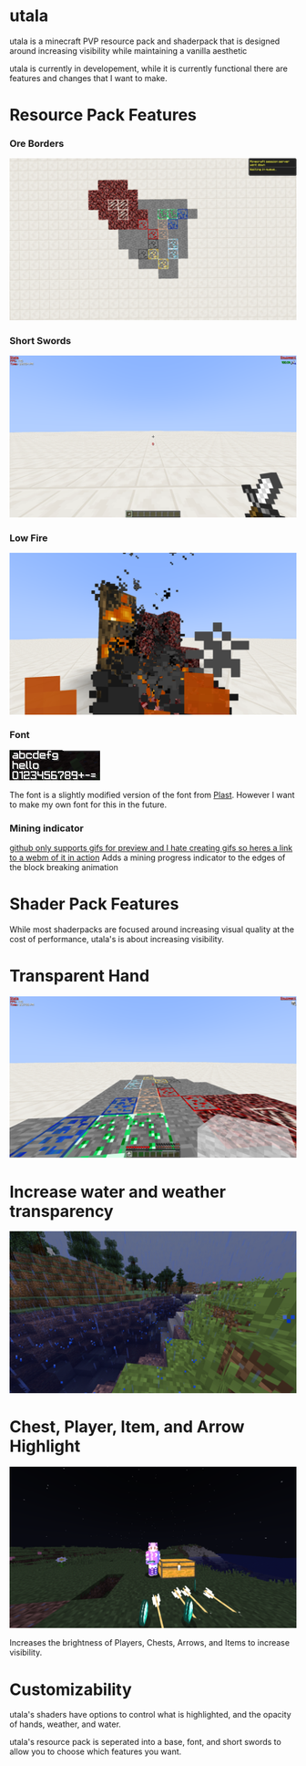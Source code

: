# utala
utala is a minecraft PVP resource pack and shaderpack that is designed around increasing visibility while maintaining a vanilla aesthetic

utala is currently in developement, while it is currently functional there are features and changes that I want to make.

# Resource Pack Features
### Ore Borders
![](images/oreborder.png)

### Short Swords
![](images/shortsword.png)

### Low Fire
![](images/shortfire.png)

### Font
![](images/font.png)

The font is a slightly modified version of the font from [Plast](https://github.com/Plastix/Plast-Pack). However I want to make my own font for this in the future.

### Mining indicator
[github only supports gifs for preview and I hate creating gifs so heres a link to a webm of it in action](https://raw.githubusercontent.com/Id405/utala/main/images/mining.webm)
Adds a mining progress indicator to the edges of the block breaking animation

# Shader Pack Features
While most shaderpacks are focused around increasing visual quality at the cost of performance, utala's is about increasing visibility.

# Transparent Hand
![](images/handopacity.png)

# Increase water and weather transparency
![](images/opacity.png)

# Chest, Player, Item, and Arrow Highlight
![](images/highlighting.png)

Increases the brightness of Players, Chests, Arrows, and Items to increase visibility.

# Customizability

utala's shaders have options to control what is highlighted, and the opacity of hands, weather, and water.

utala's resource pack is seperated into a base, font, and short swords to allow you to choose which features you want.

